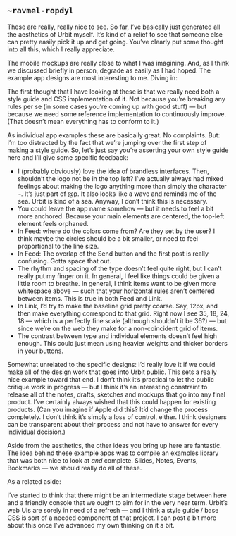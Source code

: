 ## `~ravmel-ropdyl`
These are really, really nice to see.  So far, I’ve basically just generated all the aesthetics of Urbit myself.  It’s kind of a relief to see that someone else can pretty easily pick it up and get going.  You’ve clearly put some thought into all this, which I really appreciate.

The mobile mockups are really close to what I was imagining.  And, as I think we discussed briefly in person, degrade as easily as I had hoped.  The example app designs are most interesting to me.  Diving in:

The first thought that I have looking at these is that we really need both a style guide and CSS implementation of it.  Not because you’re breaking any rules per se (in some cases you’re coming up with good stuff) — but because we need some reference implementation to continuously improve.  (That doesn’t mean everything has to conform to it.)

As individual app examples these are basically great.  No complaints.  But: I’m too  distracted by the fact that we’re jumping over the first step of making a style guide.  So, let’s just say you’re asserting your own style guide here and I’ll give some specific feedback:

- I (probably obviously) love the idea of brandless interfaces.  Then, shouldn’t the logo not be in the top left?  I’ve actually always had mixed feelings about making the logo anything more than simply the character `~`.  It’s just part of @p.  It also looks like a wave and reminds me of the sea.  Urbit is kind of a sea.  Anyway, I don’t think this is necessary.  
- You could leave the app name somehow — but it needs to feel a bit more anchored.  Because your main elements are centered, the top-left element feels orphaned.
- In Feed: where do the colors come from?  Are they set by the user?  I think maybe the circles should be a bit smaller, or need to feel proportional to the line size.  
- In Feed: The overlap of the Send button and the first post is really confusing.  Gotta space that out.
- The rhythm and spacing of the type doesn’t feel quite right, but I can’t really put my finger on it.  In general, I feel like things could be given a little room to breathe.  In general, I think items want to be given more whitespace above — such that your horizontal rules aren’t centered between items.  This is true in both Feed and Link.
- In Link, I’d try to make the baseline grid pretty coarse.  Say, 12px, and then make everything correspond to that grid.  Right now I see 35, 18, 24, 18 — which is a perfectly fine scale (although shouldn’t it be 36?) — but since we’re on the web they make for a non-coincident grid of items.
- The contrast between type and individual elements doesn’t feel high enough.  This could just mean using heavier weights and thicker borders in your buttons.

Somewhat unrelated to the specific designs: I’d really love it if we could make all of the design work that goes into Urbit public.  This sets a really nice example toward that end.  I don’t think it’s practical to let the public critique work in progress — but I think it’s an interesting constraint to release all of the notes, drafts, sketches and mockups that go into any final product.  I’ve certainly always wished that this could happen for existing products.  (Can you imagine if Apple did this?  It’d change the process completely.  I don’t think it’s simply a loss of control, either.  I think designers can be transparent about their process and not have to answer for every individual decision.)

Aside from the aesthetics, the other ideas you bring up here are fantastic.  The idea behind these example apps was to compile an examples library that was both nice to look at *and* complete.  Slides, Notes, Events, Bookmarks — we should really do all of these.

As a related aside:

I’ve started to think that there might be an intermediate stage between here and a friendly console that we ought to aim for in the very near term.  Urbit’s web UIs are sorely in need of a refresh — and I think a style guide / base CSS is sort of a needed component of that project.  I can post a bit more about this once I’ve advanced my own thinking on it a bit.  


